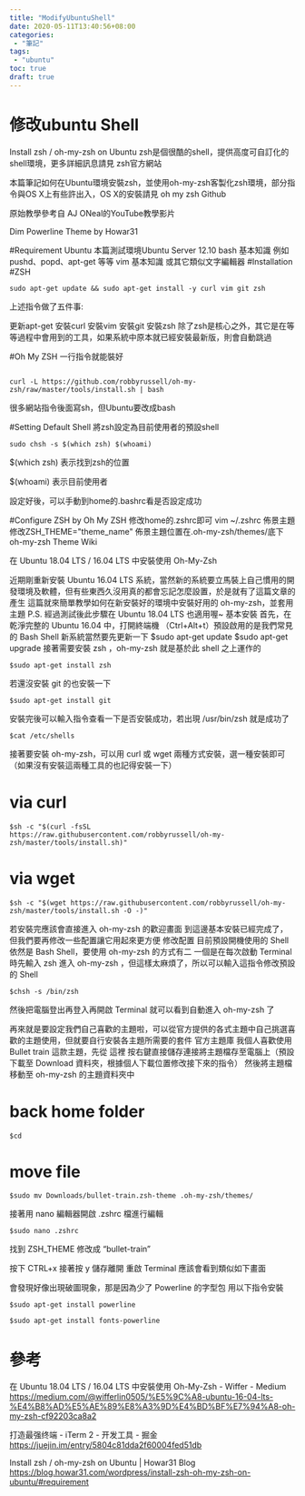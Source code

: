 ```yaml
---
title: "ModifyUbuntuShell"
date: 2020-05-11T13:40:56+08:00
categories:
 - "筆記"
tags:
 - "ubuntu"
toc: true
draft: true
---
```



# 修改ubuntu Shell 
<!--more-->


Install zsh / oh-my-zsh on Ubuntu
zsh是個很酷的shell，提供高度可自訂化的shell環境，更多詳細訊息請見 zsh官方網站

本篇筆記如何在Ubuntu環境安裝zsh，並使用oh-my-zsh客製化zsh環境，部分指令與OS X上有些許出入，OS X的安裝請見 oh my zsh Github

原始教學參考自 AJ ONeal的YouTube教學影片

Dim Powerline Theme by Howar31

#Requirement
Ubuntu 本篇測試環境Ubuntu Server 12.10
bash 基本知識
例如 pushd、popd、apt-get 等等
vim 基本知識 或其它類似文字編輯器
#Installation
#ZSH

```Shell script
sudo apt-get update && sudo apt-get install -y curl vim git zsh
```
上述指令做了五件事:

更新apt-get
安裝curl
安裝vim
安裝git
安裝zsh
除了zsh是核心之外，其它是在等等過程中會用到的工具，如果系統中原本就已經安裝最新版，則會自動跳過

#Oh My ZSH
一行指令就能裝好
```Shell script

curl -L https://github.com/robbyrussell/oh-my-zsh/raw/master/tools/install.sh | bash

```
很多網站指令後面寫sh，但Ubuntu要改成bash

#Setting Default Shell
將zsh設定為目前使用者的預設shell

```Shell script
sudo chsh -s $(which zsh) $(whoami)
```
$(which zsh) 表示找到zsh的位置

$(whoami) 表示目前使用者

設定好後，可以手動到home的.bashrc看是否設定成功

#Configure ZSH by Oh My ZSH
修改home的.zshrc即可
vim ~/.zshrc
佈景主題修改ZSH_THEME="theme_name"
佈景主題位置在.oh-my-zsh/themes/底下
oh-my-zsh Theme Wiki

在 Ubuntu 18.04 LTS / 16.04 LTS 中安裝使用 Oh-My-Zsh


近期剛重新安裝 Ubuntu 16.04 LTS 系統，當然新的系統要立馬裝上自己慣用的開發環境及軟體，但有些東西久沒用真的都會忘記怎麼設置，於是就有了這篇文章的產生
這篇就來簡單教學如何在新安裝好的環境中安裝好用的 oh-my-zsh，並套用主題
P.S. 經過測試後此步驟在 Ubuntu 18.04 LTS 也適用喔~
基本安裝
首先，在乾淨完整的 Ubuntu 16.04 中，打開終端機 （Ctrl+Alt+t）預設啟用的是我們常見的 Bash Shell
新系統當然要先更新一下
$sudo apt-get update
$sudo apt-get upgrade
接著需要安裝 zsh ，oh-my-zsh 就是基於此 shell 之上運作的

```Shell script
$sudo apt-get install zsh
```

若還沒安裝 git 的也安裝一下

```Shell script
$sudo apt-get install git
```
安裝完後可以輸入指令查看一下是否安裝成功，若出現 /usr/bin/zsh 就是成功了

```Shell script
$cat /etc/shells
```
接著要安裝 oh-my-zsh，可以用 curl 或 wget 兩種方式安裝，選一種安裝即可（如果沒有安裝這兩種工具的也記得安裝一下）
# via curl
```Shell script
$sh -c "$(curl -fsSL https://raw.githubusercontent.com/robbyrussell/oh-my-zsh/master/tools/install.sh)"
```
# via wget

```Shell script
$sh -c "$(wget https://raw.githubusercontent.com/robbyrussell/oh-my-zsh/master/tools/install.sh -O -)"
```
若安裝完應該會直接進入 oh-my-zsh 的歡迎畫面
到這邊基本安裝已經完成了，但我們要再修改一些配置讓它用起來更方便
修改配置
目前預設開機使用的 Shell 依然是 Bash Shell，要使用 oh-my-zsh 的方式有二
一個是在每次啟動 Terminal 時先輸入 zsh 進入 oh-my-zsh ，但這樣太麻煩了，所以可以輸入這指令修改預設的 Shell
```Shell script
$chsh -s /bin/zsh
```
然後把電腦登出再登入再開啟 Terminal 就可以看到自動進入 oh-my-zsh 了

再來就是要設定我們自己喜歡的主題啦，可以從官方提供的各式主題中自己挑選喜歡的主題使用，但就要自行安裝各主題所需要的套件
官方主題庫
我個人喜歡使用 Bullet train 這款主題，先從 這裡 按右鍵直接儲存連接將主題檔存至電腦上（預設下載至 Download 資料夾，根據個人下載位置修改接下來的指令）
然後將主題檔移動至 oh-my-zsh 的主題資料夾中
# back home folder
```Shell script
$cd
```
# move file
```Shell script
$sudo mv Downloads/bullet-train.zsh-theme .oh-my-zsh/themes/
```
接著用 nano 編輯器開啟 .zshrc 檔進行編輯
```Shell script
$sudo nano .zshrc
```
找到 ZSH_THEME 修改成 “bullet-train”

按下 CTRL+x 接著按 y 儲存離開
重啟 Terminal 應該會看到類似如下畫面

會發現好像出現破圖現象，那是因為少了 Powerline 的字型包
用以下指令安裝
```Shell script
$sudo apt-get install powerline
```
```Shell script
$sudo apt-get install fonts-powerline
```
# 參考
在 Ubuntu 18.04 LTS / 16.04 LTS 中安裝使用 Oh-My-Zsh - Wiffer - Medium  
https://medium.com/@wifferlin0505/%E5%9C%A8-ubuntu-16-04-lts-%E4%B8%AD%E5%AE%89%E8%A3%9D%E4%BD%BF%E7%94%A8-oh-my-zsh-cf92203ca8a2

打造最强终端 - iTerm 2 - 开发工具 - 掘金  
https://juejin.im/entry/5804c81dda2f60004fed51db

Install zsh / oh-my-zsh on Ubuntu | Howar31 Blog  
https://blog.howar31.com/wordpress/install-zsh-oh-my-zsh-on-ubuntu/#requirement
